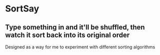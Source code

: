 # SortSay
## Type something in and it'll be shuffled, then watch it sort back into its original order
Designed as a way for me to experiment with different sorting algorithms
